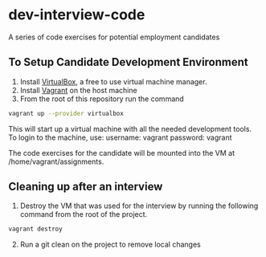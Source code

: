# dev-interview-code
A series of code exercises for potential employment candidates

## To Setup Candidate Development Environment

1) Install [VirtualBox](https://www.virtualbox.org/wiki/Downloads), a free to use virtual machine manager.
2) Install [Vagrant](http://www.vagrantup.com/downloads.html) on the host machine
3) From the root of this repository run the command
```bash
vagrant up --provider virtualbox
```
This will start up a virtual machine with all the needed development tools. To login to the machine, use:
username: vagrant
password: vagrant

The code exercises for the candidate will be mounted into the VM at /home/vagrant/assignments.

## Cleaning up after an interview

1) Destroy the VM that was used for the interview by running the following command from the root of the project.
```bash
vagrant destroy
```
2) Run a git clean on the project to remove local changes


